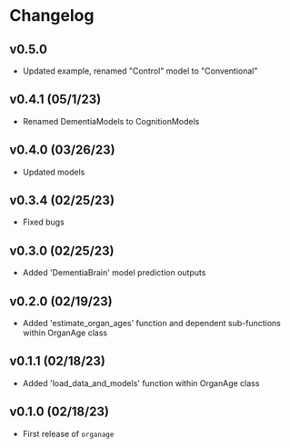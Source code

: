 ```{include} ../CHANGELOG.md
```

# Changelog

## v0.5.0

- Updated example, renamed "Control" model to "Conventional"

## v0.4.1 (05/1/23)

- Renamed DementiaModels to CognitionModels

## v0.4.0 (03/26/23)

- Updated models

## v0.3.4 (02/25/23)

- Fixed bugs

## v0.3.0 (02/25/23)

- Added 'DementiaBrain' model prediction outputs

## v0.2.0 (02/19/23)

- Added 'estimate_organ_ages' function and dependent sub-functions within OrganAge class

## v0.1.1 (02/18/23)

- Added 'load_data_and_models' function within OrganAge class

## v0.1.0 (02/18/23)

- First release of `organage`